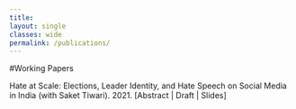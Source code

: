 ```yaml
---
title: 
layout: single
classes: wide
permalink: /publications/
---
```


<iframe src="https://www.googletagmanager.com/ns.html?id=GTM-PNS829G" height="0" width="0" style="display:none;visibility:hidden"></iframe>

#Working Papers

Hate at Scale: Elections, Leader Identity, and Hate Speech on Social Media in India (with Saket Tiwari). 2021.
[Abstract | Draft | Slides]
